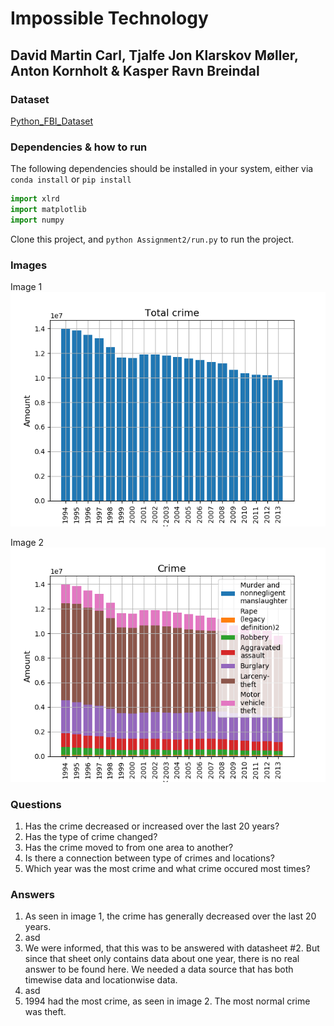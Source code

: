 # Impossible Technology
## David Martin Carl, Tjalfe Jon Klarskov Møller, Anton Kornholt & Kasper Ravn Breindal

### Dataset
[Python_FBI_Dataset](https://github.com/menjaw/Python_FBI_Dataset)

### Dependencies & how to run

The following dependencies should be installed in your system, either via `conda install` or `pip install`

```python
import xlrd
import matplotlib
import numpy
```

Clone this project, and `python Assignment2/run.py` to run the project.

### Images

Image 1
![Image 1](pics/Question_1.png)

Image 2
![Image 2](pics/Question_2.png)

### Questions

1. Has the crime decreased or increased over the last 20 years?
2. Has the type of crime changed?
3. Has the crime moved to from one area to another?
4. Is there a connection between type of crimes and locations?
5. Which year was the most crime and what crime occured most times?

### Answers

1. As seen in image 1, the crime has generally decreased over the last 20 years.
2. asd
3. We were informed, that this was to be answered with datasheet #2. But since that sheet only contains data about one year, there is no real answer to be found here. We needed a data source that has both timewise data and locationwise data.
4. asd
5. 1994 had the most crime, as seen in image 2. The most normal crime was theft.
